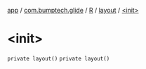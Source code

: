 [app](../../../index.md) / [com.bumptech.glide](../../index.md) / [R](../index.md) / [layout](index.md) / [&lt;init&gt;](./-init-.md)

# &lt;init&gt;

`private layout()`
`private layout()`